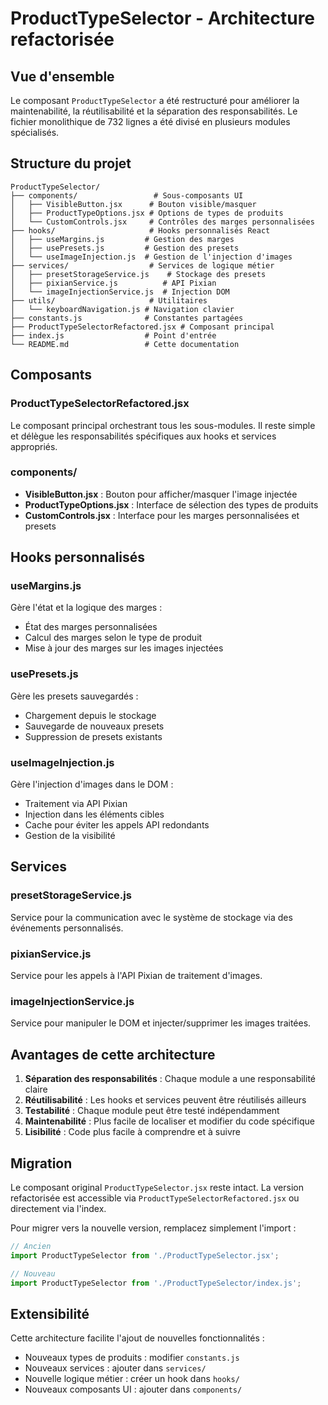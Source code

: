 # ProductTypeSelector - Architecture refactorisée

## Vue d'ensemble

Le composant `ProductTypeSelector` a été restructuré pour améliorer la maintenabilité, la réutilisabilité et la séparation des responsabilités. Le fichier monolithique de 732 lignes a été divisé en plusieurs modules spécialisés.

## Structure du projet

```
ProductTypeSelector/
├── components/                 # Sous-composants UI
│   ├── VisibleButton.jsx      # Bouton visible/masquer
│   ├── ProductTypeOptions.jsx # Options de types de produits
│   └── CustomControls.jsx     # Contrôles des marges personnalisées
├── hooks/                     # Hooks personnalisés React
│   ├── useMargins.js         # Gestion des marges
│   ├── usePresets.js         # Gestion des presets
│   └── useImageInjection.js  # Gestion de l'injection d'images
├── services/                  # Services de logique métier
│   ├── presetStorageService.js    # Stockage des presets
│   ├── pixianService.js          # API Pixian
│   └── imageInjectionService.js  # Injection DOM
├── utils/                     # Utilitaires
│   └── keyboardNavigation.js # Navigation clavier
├── constants.js              # Constantes partagées
├── ProductTypeSelectorRefactored.jsx # Composant principal
├── index.js                  # Point d'entrée
└── README.md                 # Cette documentation
```

## Composants

### ProductTypeSelectorRefactored.jsx
Le composant principal orchestrant tous les sous-modules. Il reste simple et délègue les responsabilités spécifiques aux hooks et services appropriés.

### components/
- **VisibleButton.jsx** : Bouton pour afficher/masquer l'image injectée
- **ProductTypeOptions.jsx** : Interface de sélection des types de produits  
- **CustomControls.jsx** : Interface pour les marges personnalisées et presets

## Hooks personnalisés

### useMargins.js
Gère l'état et la logique des marges :
- État des marges personnalisées
- Calcul des marges selon le type de produit
- Mise à jour des marges sur les images injectées

### usePresets.js  
Gère les presets sauvegardés :
- Chargement depuis le stockage
- Sauvegarde de nouveaux presets
- Suppression de presets existants

### useImageInjection.js
Gère l'injection d'images dans le DOM :
- Traitement via API Pixian
- Injection dans les éléments cibles
- Cache pour éviter les appels API redondants
- Gestion de la visibilité

## Services

### presetStorageService.js
Service pour la communication avec le système de stockage via des événements personnalisés.

### pixianService.js
Service pour les appels à l'API Pixian de traitement d'images.

### imageInjectionService.js
Service pour manipuler le DOM et injecter/supprimer les images traitées.

## Avantages de cette architecture

1. **Séparation des responsabilités** : Chaque module a une responsabilité claire
2. **Réutilisabilité** : Les hooks et services peuvent être réutilisés ailleurs
3. **Testabilité** : Chaque module peut être testé indépendamment
4. **Maintenabilité** : Plus facile de localiser et modifier du code spécifique
5. **Lisibilité** : Code plus facile à comprendre et à suivre

## Migration

Le composant original `ProductTypeSelector.jsx` reste intact. La version refactorisée est accessible via `ProductTypeSelectorRefactored.jsx` ou directement via l'index.

Pour migrer vers la nouvelle version, remplacez simplement l'import :

```javascript
// Ancien
import ProductTypeSelector from './ProductTypeSelector.jsx';

// Nouveau  
import ProductTypeSelector from './ProductTypeSelector/index.js';
```

## Extensibilité

Cette architecture facilite l'ajout de nouvelles fonctionnalités :
- Nouveaux types de produits : modifier `constants.js`
- Nouveaux services : ajouter dans `services/`
- Nouvelle logique métier : créer un hook dans `hooks/`
- Nouveaux composants UI : ajouter dans `components/` 